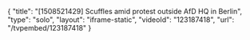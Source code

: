 {
    "title": "[1508521429] Scuffles amid protest outside AfD HQ in Berlin",
    "type": "solo",
    "layout": "iframe-static",
    "videoId": "123187418",
    "url": "\/tvpembed\/123187418"
}